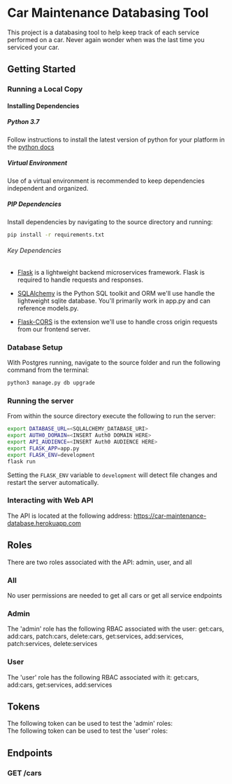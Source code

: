 # Car Maintenance Databasing Tool
This project is a databasing tool to help keep track of each service performed on a car. Never again wonder when was the last time you serviced your car.

## Getting Started 
### Running a Local Copy

#### Installing Dependencies

##### Python 3.7

Follow instructions to install the latest version of python for your platform in the [python docs](https://docs.python.org/3/using/unix.html#getting-and-installing-the-latest-version-of-python)

##### Virtual Environment

Use of a virtual environment is recommended  to keep dependencies independent and organized. 

##### PIP Dependencies

Install dependencies by navigating to the source directory and running:

```bash
pip install -r requirements.txt
```

###### Key Dependencies

- [Flask](http://flask.pocoo.org/)  is a lightweight backend microservices framework. Flask is required to handle requests and responses.

- [SQLAlchemy](https://www.sqlalchemy.org/) is the Python SQL toolkit and ORM we'll use handle the lightweight sqlite database. You'll primarily work in app.py and can reference models.py. 

- [Flask-CORS](https://flask-cors.readthedocs.io/en/latest/#) is the extension we'll use to handle cross origin requests from our frontend server. 

### Database Setup
With Postgres running, navigate to the source folder and run the following command from the terminal:
```bash
python3 manage.py db upgrade
```

### Running the server

From within the source directory execute the following to run the server: 

```bash
export DATABASE_URL=<SQLALCHEMY_DATABASE_URI>
export AUTH0_DOMAIN=<INSERT Auth0 DOMAIN HERE>
export API_AUDIENCE=<INSERT Auth0 AUDIENCE HERE>
export FLASK_APP=app.py
export FLASK_ENV=development
flask run
```

Setting the `FLASK_ENV` variable to `development` will detect file changes and restart the server automatically.

### Interacting with Web API 
The API is located at the following address: https://car-maintenance-database.herokuapp.com   

## Roles
There are two roles associated with the API: admin, user, and all

### All
No user permissions are needed to get all cars or get all service endpoints

### Admin
The 'admin' role has the following RBAC associated with the user:
get:cars, add:cars, patch:cars, delete:cars, get:services, add:services, patch:services, delete:services

### User
The 'user' role has the following RBAC associated with it:
get:cars, add:cars, get:services, add:services

## Tokens
The following token can be used to test the 'admin' roles:   
The following token can be used to test the 'user' roles:   

## Endpoints
### GET /cars

